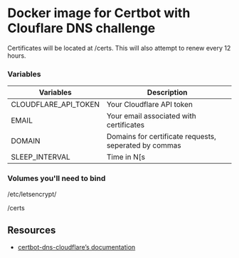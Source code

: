 # Docker image for Certbot with Clouflare DNS challenge

Certificates will be located at /certs. This will also attempt to renew every 12 hours.

### Variables

| Variables              | Description                    |
|------------------------|--------------------------------|
| CLOUDFLARE_API_TOKEN   | Your Cloudflare API token |
| EMAIL                  | Your email associated with certificates |
| DOMAIN                 | Domains for certificate requests, seperated by commas |
| SLEEP_INTERVAL         | Time in N[s|m|h] between renewal attempts. Defaults to 12h. |

### Volumes you'll need to bind
/etc/letsencrypt/

/certs

## Resources

- [certbot-dns-cloudflare’s documentation](https://certbot-dns-cloudflare.readthedocs.io/en/stable/)
